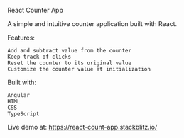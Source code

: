 React Counter App

A simple and intuitive counter application built with React.

Features:

    Add and subtract value from the counter
    Keep track of clicks
    Reset the counter to its original value
    Customize the counter value at initialization
    
Built with:
    
    Angular
    HTML
    CSS
    TypeScript
    

Live demo at: https://react-count-app.stackblitz.io/
